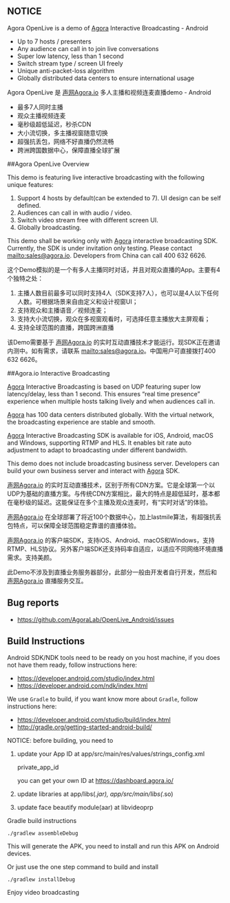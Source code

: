 ## NOTICE

Agora OpenLive is a demo of [Agora](http://www.agora.io) Interactive Broadcasting - Android

* Up to 7 hosts / presenters
* Any audience can call in to join live conversations
* Super low latency, less than 1 second
* Switch stream type / screen UI freely
* Unique anti-packet-loss algorithm
* Globally distributed data centers to ensure international usage

Agora OpenLive 是 [声网Agora.io](http://cn.agora.io) 多人主播和视频连麦直播demo - Android

* 最多7人同时主播
* 观众主播视频连麦
* 毫秒级超低延迟，秒杀CDN
* 大小流切换，多主播视窗随意切换
* 超强抗丢包，网络不好直播仍然流畅
* 跨洲跨国数据中心，保障直播全球扩展

##Agora OpenLive Overview

This demo is featuring live interactive broadcasting with the following unique features:

1. Support 4 hosts by default(can be extended to 7). UI design can be self defined.
2. Audiences can call in with audio / video.
3. Switch video stream free with different screen UI.
4. Globally broadcasting.

This demo shall be working only with [Agora](http://www.agora.io) interactive broadcasting SDK. Currently, the SDK is under invitation only testing. Please contact  <mailto:sales@agora.io>. Developers from China can call 400 632 6626.

这个Demo模拟的是一个有多人主播同时对话，并且对观众直播的App。主要有4个独特之处：

1. 主播人数目前最多可以同时支持4人（SDK支持7人），也可以是4人以下任何人数。可根据场景来自由定义和设计视窗UI；
2. 支持观众和主播语音／视频连麦；
3. 支持大小流切换，观众在多视窗观看时，可选择任意主播放大主屏观看；
4. 支持全球范围的直播，跨国跨洲直播

该Demo需要基于 [声网Agora.io](http://cn.agora.io) 的实时互动直播技术才能运行。现SDK正在邀请内测中。如有需求，请联系 <mailto:sales@agora.io>。中国用户可直接拨打400 632 6626。

##Agora.io Interactive Broadcasting

[Agora](http://www.agora.io) Interactive Broadcasting is based on UDP featuring super low latency/delay, less than 1 second. This ensures “real time presence” experience when multiple hosts talking lively and when audiences call in.

[Agora](http://www.agora.io) has 100 data centers distributed globally. With the virtual network, the broadcasting experience are stable and smooth.

[Agora](http://www.agora.io) Interactive Broadcasting SDK is available for iOS, Android, macOS and Windows, supporting RTMP and HLS. It enables bit rate auto adjustment to adapt to broadcasting under different bandwidth.

This demo does not include broadcasting business server. Developers can build your own business server and interact with [Agora](http://www.agora.io) SDK.

[声网Agora.io](http://cn.agora.io) 的实时互动直播技术，区别于所有CDN方案。它是全球第一个以UDP为基础的直播方案。与传统CDN方案相比，最大的特点是超低延时，基本都在毫秒级的延迟。这能保证在多个主播及观众连麦时，有“实时对话”的体验。

[声网Agora.io](http://cn.agora.io) 在全球部署了将近100个数据中心，加上lastmile算法，有超强抗丢包特点，可以保障全球范围稳定靠谱的直播体验。

[声网Agora.io](http://cn.agora.io) 的客户端SDK，支持iOS、Android、macOS和Windows，支持RTMP、HLS协议。另外客户端SDK还支持码率自适应，以适应不同网络环境直播需求。支持美颜。

此Demo不涉及到直播业务服务器部分，此部分一般由开发者自行开发，然后和 [声网Agora.io](http://cn.agora.io) 直播服务交互。


## Bug reports

* https://github.com/AgoraLab/OpenLive_Android/issues


## Build Instructions

Android SDK/NDK tools need to be ready on you host machine, if you does not have them ready, follow instructions here:

* https://developer.android.com/studio/index.html
* https://developer.android.com/ndk/index.html


We use `Gradle` to build, if you want know more about `Gradle`, follow instructions here:

* https://developer.android.com/studio/build/index.html
* http://gradle.org/getting-started-android-build/



NOTICE: before building, you need to


1. update your App ID at app/src/main/res/values/strings_config.xml

	private_app_id

	you can get your own ID at https://dashboard.agora.io/


2. update libraries at app/libs(*.jar), app/src/main/libs(*.so)


3. update face beautify module(aar) at libvideoprp


Gradle build instructions

	./gradlew assembleDebug
This will generate the APK, you need to install and run this APK on Android devices.

Or just use the one step command to build and install 

	./gradlew installDebug


Enjoy video broadcasting
